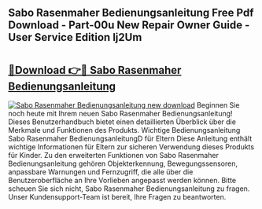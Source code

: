 ## Sabo Rasenmaher Bedienungsanleitung Free Pdf Download - Part-00u New Repair Owner Guide - User Service Edition lj2Um

# <h2><a href="http://df1jxmm.blite.top/?on=Sabo+Rasenmaher+Bedienungsanleitung">🔗Download 👉🔴 Sabo Rasenmaher Bedienungsanleitung</a></h2>

[![Sabo Rasenmaher Bedienungsanleitung new download](https://i.imgur.com/lujVjoI.png)](http://df1jxmm.blite.top/?on=Sabo+Rasenmaher+Bedienungsanleitung)
Beginnen Sie noch heute mit Ihrem neuen Sabo Rasenmaher Bedienungsanleitung! Dieses Benutzerhandbuch bietet einen detaillierten Überblick über die Merkmale und Funktionen des Produkts. Wichtige Bedienungsanleitung Sabo Rasenmaher BedienungsanleitungD für Eltern Diese Anleitung enthält wichtige Informationen für Eltern zur sicheren Verwendung dieses Produkts für Kinder. Zu den erweiterten Funktionen von Sabo Rasenmaher Bedienungsanleitung gehören Objekterkennung, Bewegungssensoren, anpassbare Warnungen und Fernzugriff, die alle über die Benutzeroberfläche an Ihre Vorlieben angepasst werden können. Bitte scheuen Sie sich nicht, Sabo Rasenmaher Bedienungsanleitung zu fragen. Unser Kundensupport-Team ist bereit, Ihre Fragen zu beantworten.
